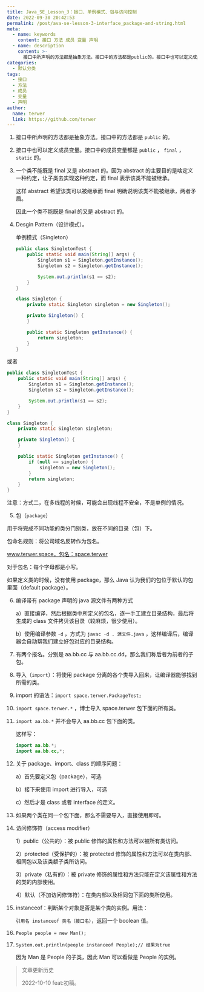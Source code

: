 ```yaml
---
title: Java_SE_Lesson_3：接口、单例模式、包与访问控制
date: 2022-09-30 20:42:53
permalink: /post/ava-se-lesson-3-interface_package-and-string.html
meta:
  - name: keywords
    content: 接口 方法 成员 变量 声明
  - name: description
    content: >-
      接口中所声明的方法都是抽象方法。接口中的方法都是public​的。接口中也可以定义成员变量。接口中的成员变量都是publicfinalstatic的。一个类不能既是final又是abstract的。因为abstract的主要目的是啥定义一种约定让子类去实现这种约定而final表示该类不能被继承。这样abstract希望该类可以被继承而final明确说明该类不能被继承两者矛盾。因此一个类不能既是final的又是abstract的。desginpattern（设计模式）。单例模式（singleton）publ
categories:
  - 默认分类
tags:
  - 接口
  - 方法
  - 成员
  - 变量
  - 声明
author:
  name: terwer
  link: https://github.com/terwer
---
```



1. 接口中所声明的方法都是抽象方法。接口中的方法都是 `public`​ 的。
2. 接口中也可以定义成员变量。接口中的成员变量都是 `public` ， `final` ， `static` 的。
3. 一个类不能既是 final 又是 abstract 的。因为 abstract 的主要目的是啥定义一种约定，让子类去实现这种约定，而 final 表示该类不能被继承。

   这样 abstract 希望该类可以被继承而 final 明确说明该类不能被继承，两者矛盾。

   因此一个类不能既是 final 的又是 abstract 的。

4. Desgin Pattern（设计模式）。

   单例模式（Singleton）

   ```java
   public class SingletonTest {
       public static void main(String[] args) {
           Singleton s1 = Singleton.getInstance();
           Singleton s2 = Singleton.getInstance();

           System.out.println(s1 == s2);
       }
   }

   class Singleton {
       private static Singleton singleton = new Singleton();

       private Singleton() {
       }

       public static Singleton getInstance() {
           return singleton;
       }
   }
   ```

或者

```java
public class SingletonTest {
    public static void main(String[] args) {
        Singleton s1 = Singleton.getInstance();
        Singleton s2 = Singleton.getInstance();

        System.out.println(s1 == s2);
    }
}

class Singleton {
    private static Singleton singleton;

    private Singleton() {
    }

    public static Singleton getInstance() {
        if (null == singleton) {
            singleton = new Singleton();
        }
        return singleton;
    }
}
```

注意：方式二，在多线程的时候，可能会出现线程不安全，不是单例的情况。

5. 包（`package`）

用于将完成不同功能的类分门别类，放在不同的目录（包）下。

包命名规则：将公司域名反转作为包名。

www.terwer.space，包名：space.terwer

对于包名：每个字母都是小写。

如果定义类的时候，没有使用 package，那么 Java 认为我们的包位于默认的包里面（default package）。

6. 编译带有 package 声明的 java 源文件有两种方式

   a）直接编译，然后根据类中所定义的包名，逐一手工建立目录结构，最后将生成的 class 文件拷贝该目录（较麻烦，很少使用）。

   b）使用编译参数 `-d`​ ，方式为 `javac -d . 源文件.java` ，这样编译后，编译器会自动帮我们建立好包对应的目录结构。

7. 有两个报名。分别是 aa.bb.cc 与 aa.bb.cc.dd，那么我们称后者为前者的子包。

8. 导入（`import`​）：将使用 package 分离的各个类导入回来，让编译器能够找到所需的类。

9. import 的语法：`import space.terwer.PackageTest;`​

10. `import space.terwer.*` ，博士导入 space.terwer 包下面的所有类。

11. `import aa.bb.*`​​​​​​ 并不会导入 aa.bb.cc 包下面的类。

    这样写：

    ```java
    import aa.bb.*;
    import aa.bb.cc,*;
    ```
12. 关于 package、import、class 的顺序问题：

    a）首先要定义包（package），可选

    b）接下来使用 import 进行导入，可选

    c）然后才是 class 或者 interface 的定义。
13. 如果两个类在同一个包下面，那么不需要导入，直接使用即可。
14. 访问修饰符（access modifier）

    1）public（公共的）：被 public 修饰的属性和方法可以被所有类访问。

    2）protected（受保护的）：被 protected 修饰的属性和方法可以在类内部、相同包以及该类额子类所访问。

    3）private（私有的）：被 private 修饰的属性和方法只能在定义该属性和方法的类的内部使用。

    4）默认（不加访问修饰符）：在类内部以及相同包下面的类所使用。
15. instanceof：判断某个对象是否是某个类的实例。用法：

    `引用名 instanceof 类名（接口名）`，返回一个 boolean 值。
16. `People people = new Man();`
17. `System.out.println(people instanceof People);// 结果为true`

    因为 Man 是 People 的子类，因此 Man 可以看做是 People 的实例。

> 文章更新历史
>
> 2022-10-10 feat:初稿。

‍

